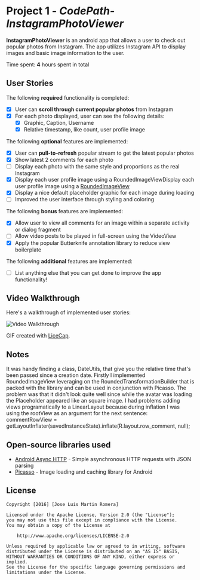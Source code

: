 # Project 1 - *CodePath-InstagramPhotoViewer*

**InstagramPhotoViewer** is an android app that allows a user to check out popular photos from Instagram. The app utilizes Instagram API to display images and basic image information to the user.

Time spent: **4** hours spent in total

## User Stories

The following **required** functionality is completed:

* [x] User can **scroll through current popular photos** from Instagram
* [x] For each photo displayed, user can see the following details:
  * [x] Graphic, Caption, Username
  * [x] Relative timestamp, like count, user profile image

The following **optional** features are implemented:

* [x] User can **pull-to-refresh** popular stream to get the latest popular photos
* [x] Show latest 2 comments for each photo
* [ ] Display each photo with the same style and proportions as the real Instagram
* [x] Display each user profile image using a RoundedImageViewDisplay each user profile image using a [RoundedImageView](https://github.com/vinc3m1/RoundedImageView)
* [x] Display a nice default placeholder graphic for each image during loading
* [ ] Improved the user interface through styling and coloring

The following **bonus** features are implemented:

* [x] Allow user to view all comments for an image within a separate activity or dialog fragment
* [ ] Allow video posts to be played in full-screen using the VideoView
* [x] Apply the popular Butterknife annotation library to reduce view boilerplate

The following **additional** features are implemented:

* [ ] List anything else that you can get done to improve the app functionality!

## Video Walkthrough

Here's a walkthrough of implemented user stories:

<img src='https://s3-eu-west-1.amazonaws.com/chezlui.freelancer/codepath/instagram_showcase_swipe.gif' title='Video Walkthrough' width='' alt='Video Walkthrough' />

GIF created with [LiceCap](http://www.cockos.com/licecap/).

## Notes

It was handy finding a class, DateUtils, that give you the relative time that's been passed since a creation date.
Firstly I implemented RoundedImageView leveraging on the RoundedTransformationBuilder that is packed with the library and can be used in conjunction with Picasso. The problem was that it didn't look quite well since while the avatar was loading the Placeholder appeared like an square image.
I had problems adding views programatically to a LinearLayout because during inflation I was using the rootView as an argument for the next sentence: commentRowView = getLayoutInflater(savedInstanceState).inflate(R.layout.row_comment, null);


## Open-source libraries used

- [Android Async HTTP](https://github.com/loopj/android-async-http) - Simple asynchronous HTTP requests with JSON parsing
- [Picasso](http://square.github.io/picasso/) - Image loading and caching library for Android

## License

    Copyright [2016] [Jose Luis Martin Romera]

    Licensed under the Apache License, Version 2.0 (the "License");
    you may not use this file except in compliance with the License.
    You may obtain a copy of the License at

        http://www.apache.org/licenses/LICENSE-2.0

    Unless required by applicable law or agreed to in writing, software
    distributed under the License is distributed on an "AS IS" BASIS,
    WITHOUT WARRANTIES OR CONDITIONS OF ANY KIND, either express or implied.
    See the License for the specific language governing permissions and
    limitations under the License.



